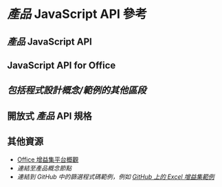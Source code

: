 # *產品* JavaScript API 參考

<!-- For an example, see [Word JavaScript API reference](https://dev.office.com/reference/add-ins/word/word-add-ins-reference-overview).

-->

<!-- Introduction: Introduce the APIs, including the product-specific API and the shared office.js API.

-->

## *產品* JavaScript API

<!-- Describe the product-specific API and programming model.

--> 

## JavaScript API for Office

<!-- Describe how to reference office.js.

-->

## *包括程式設計概念/範例的其他區段*

<!-- Optional section to provide specifics and examples for developing with the API.

-->

## 開放式 *產品* API 規格

<!-- Optional. Link to the [Open API specifications](../../reference/openspec.md) page for details about new APIs in development.

-->

## 其他資源

- [Office 增益集平台概觀](../../docs/overview/office-add-ins.md)
- *連結至產品概念節點*
- *連結到 GitHub 中的篩選程式碼範例，例如 [GitHub 上的 Excel 增益集範例](https://github.com/OfficeDev?page=2&query=Excel&utf8=%E2%9C%93)*
